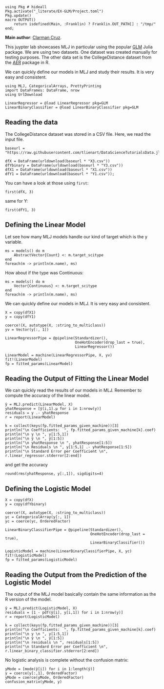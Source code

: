 <!--This file was generated, do not modify it.-->
```julia:ex1
using Pkg # hideall
Pkg.activate("_literate/EX-GLM/Project.toml")
Pkg.update()
macro OUTPUT()
    return isdefined(Main, :Franklin) ? Franklin.OUT_PATH[] : "/tmp/"
end;
```

**Main author**: [Clarman Cruz](https://github.com/drcxcruz).

This juypter lab showcases MLJ in particular using the popular [GLM](https://github.com/JuliaStats/GLM.jl) Julia package. We are using two datasets.  One dataset was created manually for testing purposes.  The other data set is the CollegeDistance dataset from the [AER](https://cran.r-project.org/web/packages/AER/index.html) package in R.

We can quickly define our models in MLJ and study their results.  It is very easy and consistent.

```julia:ex2
using MLJ, CategoricalArrays, PrettyPrinting
import DataFrames: DataFrame, nrow
using UrlDownload

LinearRegressor = @load LinearRegressor pkg=GLM
LinearBinaryClassifier = @load LinearBinaryClassifier pkg=GLM
```

## Reading the data

The CollegeDistance dataset was stored in a CSV file.  Here, we read the input file.

```julia:ex3
baseurl = "https://raw.githubusercontent.com/tlienart/DataScienceTutorialsData.jl/master/data/glm/"

dfX = DataFrame(urldownload(baseurl * "X3.csv"))
dfYbinary = DataFrame(urldownload(baseurl * "Y3.csv"))
dfX1 = DataFrame(urldownload(baseurl * "X1.csv"))
dfY1 = DataFrame(urldownload(baseurl * "Y1.csv"));
```

You can have a look at those using `first`:

```julia:ex4
first(dfX, 3)
```

same for Y:

```julia:ex5
first(dfY1, 3)
```

## Defining the Linear Model

Let see how many MLJ models handle our kind of target which is the y variable.

```julia:ex6
ms = models() do m
    AbstractVector{Count} <: m.target_scitype
end
foreach(m -> println(m.name), ms)
```

How about if the type was Continuous:

```julia:ex7
ms = models() do m
    Vector{Continuous} <: m.target_scitype
end
foreach(m -> println(m.name), ms)
```

We can quickly define our models in MLJ.  It is very easy and consistent.

```julia:ex8
X = copy(dfX1)
y = copy(dfY1)

coerce!(X, autotype(X, :string_to_multiclass))
yv = Vector(y[:, 1])

LinearRegressorPipe = @pipeline(Standardizer(),
                                OneHotEncoder(drop_last = true),
                                LinearRegressor())

LinearModel = machine(LinearRegressorPipe, X, yv)
fit!(LinearModel)
fp = fitted_params(LinearModel)
```

## Reading the Output of Fitting the Linear Model

We can quickly read the results of our models in MLJ.  Remember to compute the accuracy of the linear model.

```julia:ex9
ŷ = MLJ.predict(LinearModel, X)
yhatResponse = [ŷ[i,1].μ for i in 1:nrow(y)]
residuals = y .- yhatResponse
r = report(LinearModel)

k = collect(keys(fp.fitted_params_given_machine))[3]
println("\n Coefficients:  ", fp.fitted_params_given_machine[k].coef)
println("\n y \n ", y[1:5,1])
println("\n ŷ \n ", ŷ[1:5])
println("\n yhatResponse \n ", yhatResponse[1:5])
println("\n Residuals \n ", y[1:5,1] .- yhatResponse[1:5])
println("\n Standard Error per Coefficient \n", r.linear_regressor.stderror[2:end])
```

and get the accuracy

```julia:ex10
round(rms(yhatResponse, y[:,1]), sigdigits=4)
```

## Defining the Logistic Model

```julia:ex11
X = copy(dfX)
y = copy(dfYbinary)

coerce!(X, autotype(X, :string_to_multiclass))
yc = CategoricalArray(y[:, 1])
yc = coerce(yc, OrderedFactor)

LinearBinaryClassifierPipe = @pipeline(Standardizer(),
                                       OneHotEncoder(drop_last = true),
                                       LinearBinaryClassifier())

LogisticModel = machine(LinearBinaryClassifierPipe, X, yc)
fit!(LogisticModel)
fp = fitted_params(LogisticModel)
```

## Reading the Output from the Prediction of the Logistic Model

The output of the MLJ model basically contain the same information as the R version of the model.

```julia:ex12
ŷ = MLJ.predict(LogisticModel, X)
residuals = [1 - pdf(ŷ[i], y[i,1]) for i in 1:nrow(y)]
r = report(LogisticModel)

k = collect(keys(fp.fitted_params_given_machine))[3]
println("\n Coefficients:  ", fp.fitted_params_given_machine[k].coef)
println("\n y \n ", y[1:5,1])
println("\n ŷ \n ", ŷ[1:5])
println("\n residuals \n ", residuals[1:5])
println("\n Standard Error per Coefficient \n", r.linear_binary_classifier.stderror[2:end])
```

No logistic analysis is complete without the confusion matrix:

```julia:ex13
yMode = [mode(ŷ[i]) for i in 1:length(ŷ)]
y = coerce(y[:,1], OrderedFactor)
yMode = coerce(yMode, OrderedFactor)
confusion_matrix(yMode, y)
```


